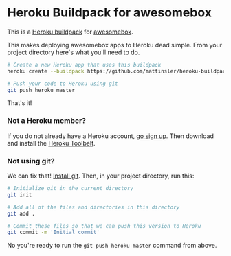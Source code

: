 Heroku Buildpack for awesomebox
===============================

This is a [Heroku buildpack](http://devcenter.heroku.com/articles/buildpacks) for [awesomebox](https://git.io/awesomebox).

This makes deploying awesomebox apps to Heroku dead simple. From your project directory here's what you'll need to do.

```sh
# Create a new Heroku app that uses this buildpack
heroku create --buildpack https://github.com/mattinsler/heroku-buildpack-awesomebox

# Push your code to Heroku using git
git push heroku master
```

That's it!

### Not a Heroku member?

If you do not already have a Heroku account, [go sign up](https://www.heroku.com/). Then download and install the
[Heroku Toolbelt](https://toolbelt.heroku.com/).

### Not using git?

We can fix that! [Install git](http://git-scm.com/book/en/Getting-Started-Installing-Git). Then, in your project
directory, run this:

```sh
# Initialize git in the current directory
git init

# Add all of the files and directories in this directory
git add .

# Commit these files so that we can push this version to Heroku
git commit -m 'Initial commit'
```

No you're ready to run the `git push heroku master` command from above.
